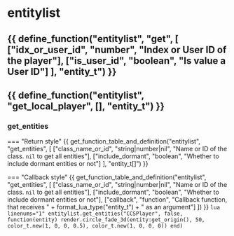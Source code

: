# entitylist

{{ define_function("entitylist", "get", [
    ["idx_or_user_id", "number", "Index or User ID of the player"],
    ["is_user_id", "boolean", "Is value a User ID"]
], "entity_t") }}
---
{{ define_function("entitylist", "get_local_player", [], "entity_t") }}
---
### **get_entities**
=== "Return style"
    {{ get_function_table_and_definition("entitylist", "get_entities", [
        ["class_name_or_id", "string|number|nil", "Name or ID of the class. `nil` to get all entities"],
        ["include_dormant", "boolean", "Whether to include dormant entities or not"]
    ], "entity_t[]") }}

=== "Callback style"
    {{ get_function_table_and_definition("entitylist", "get_entities", [
        ["class_name_or_id", "string|number|nil", "Name or ID of the class. `nil` to get all entities"],
        ["include_dormant", "boolean", "Whether to include dormant entities or not"],
        ["callback", "function", "Callback function, that receives " + format_lua_type("entity_t") + " as an argument"]
    ]) }}
    ```lua linenums="1"
    entitylist.get_entities("CCSPlayer", false, function(entity)
        render.circle_fade_3d(entity:get_origin(), 50, color_t.new(1, 0, 0, 0.5), color_t.new(1, 0, 0, 0))
    end)
    ```